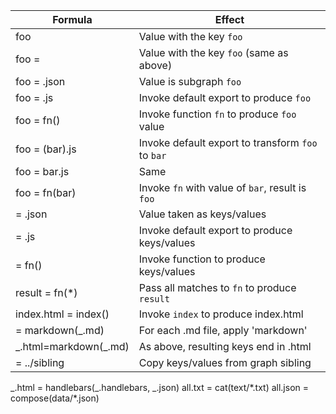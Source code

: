 | Formula                 | Effect                                            |
| ----------------------- | ------------------------------------------------- |
| foo                     | Value with the key `foo`                          |
| foo =                   | Value with the key `foo` (same as above)          |
| foo = .json             | Value is subgraph `foo`                           |
| foo = .js               | Invoke default export to produce `foo`            |
| foo = fn()              | Invoke function `fn` to produce `foo` value       |
| foo = (bar).js          | Invoke default export to transform `foo` to `bar` |
| foo = bar.js            | Same                                              |
| foo = fn(bar)           | Invoke `fn` with value of `bar`, result is `foo`  |
| = .json                 | Value taken as keys/values                        |
| = .js                   | Invoke default export to produce keys/values      |
| = fn()                  | Invoke function to produce keys/values            |
| result = fn(\*)         | Pass all matches to `fn` to produce `result`      |
| index.html = index()    | Invoke `index` to produce index.html              |
| = markdown(\_.md)       | For each .md file, apply 'markdown'               |
| \_.html=markdown(\_.md) | As above, resulting keys end in .html             |
| = ../sibling            | Copy keys/values from graph sibling               |

\_.html = handlebars(\_.handlebars, \_.json)
all.txt = cat(text/\*.txt)
all.json = compose(data/\*.json)
